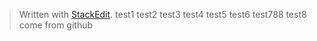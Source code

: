 


> Written with [StackEdit](https://stackedit.io/).
> test1
> test2
> test3
> test4
> test5
> test6
> test788
> test8 come from github
<!--stackedit_data:
eyJoaXN0b3J5IjpbMzI4NTAxMjM5LDU1OTMxNTY5MywtMzc4Nz
M0MzAxLC0yMDQ2NDI0OTIzXX0=
-->
